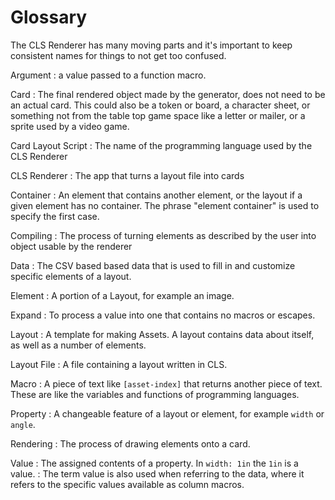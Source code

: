 # Glossary
The CLS Renderer has many moving parts and it's important to keep consistent names for things to not get too confused.

Argument
: a value passed to a function macro.

Card
:   The final rendered object made by the generator, does not need to be an actual card. This could also be a token or board, a character sheet, or something not from the table top game space like a letter or mailer, or a sprite used by a video game.

Card Layout Script
:   The name of the programming language used by the CLS Renderer

CLS Renderer
:   The app that turns a layout file into cards

Container
:   An element that contains another element, or the layout if a given element has no container. The phrase "element container" is used to specify the first case.

Compiling
:   The process of turning elements as described by the user into object usable by the renderer

Data
:   The CSV based based data that is used to fill in and customize specific elements of a layout.

Element
:   A portion of a Layout, for example an image.

Expand
:   To process a value into one that contains no macros or escapes.

Layout
:   A template for making Assets. A layout contains data about itself, as well as a number of elements.

Layout File
:    A file containing a layout written in CLS.

Macro
:   A piece of text like `[asset-index]` that returns another piece of text. These are like the variables and functions of programming languages.

Property
:   A changeable feature of a layout or element, for example `width` or `angle`.

Rendering
:   The process of drawing elements onto a card.

Value
:   The assigned contents of a property. In `width: 1in` the `1in` is a value.
:   The term value is also used when referring to the data, where it refers to the specific values available as column macros.
